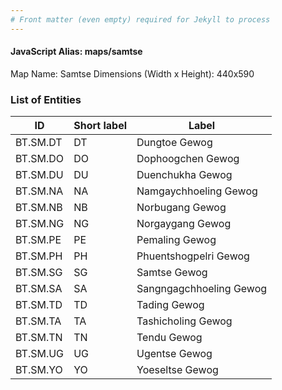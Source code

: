 ```yaml
---
# Front matter (even empty) required for Jekyll to process
---
```


#### JavaScript Alias: maps/samtse

Map Name: Samtse
Dimensions (Width x Height): 440x590

### List of Entities

ID | Short label | Label
---|---|---|
BT.SM.DT|DT|Dungtoe Gewog
BT.SM.DO|DO|Dophoogchen Gewog
BT.SM.DU|DU|Duenchukha Gewog
BT.SM.NA|NA|Namgaychhoeling Gewog
BT.SM.NB|NB|Norbugang Gewog
BT.SM.NG|NG|Norgaygang Gewog
BT.SM.PE|PE|Pemaling Gewog
BT.SM.PH|PH|Phuentshogpelri Gewog
BT.SM.SG|SG|Samtse Gewog
BT.SM.SA|SA|Sangngagchhoeling Gewog
BT.SM.TD|TD|Tading Gewog
BT.SM.TA|TA|Tashicholing Gewog
BT.SM.TN|TN|Tendu Gewog
BT.SM.UG|UG|Ugentse Gewog
BT.SM.YO|YO|Yoeseltse Gewog